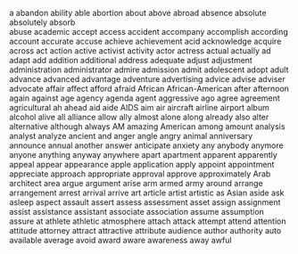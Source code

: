 a abandon ability able abortion about above abroad absence absolute absolutely absorb   
abuse academic accept access accident accompany accomplish according account accurate accuse achieve achievement acid acknowledge acquire across act action active activist activity actor actress actual actually ad adapt add addition additional address adequate adjust adjustment administration administrator admire admission admit adolescent adopt adult advance advanced advantage adventure advertising advice advise adviser advocate affair affect afford afraid African African-American after afternoon again against age agency agenda agent aggressive ago agree agreement agricultural ah ahead aid aide AIDS aim air aircraft airline airport album alcohol alive all alliance allow ally almost alone along already also alter alternative although always AM amazing American among amount analysis analyst analyze ancient and anger angle angry animal anniversary announce annual another answer anticipate anxiety any anybody anymore anyone anything anyway anywhere apart apartment apparent apparently appeal appear appearance apple application apply appoint appointment appreciate approach appropriate approval approve approximately Arab architect area argue argument arise arm armed army around arrange arrangement arrest arrival arrive art article artist artistic as Asian aside ask asleep aspect assault assert assess assessment asset assign assignment assist assistance assistant associate association assume assumption assure at athlete athletic atmosphere attach attack attempt attend attention attitude attorney attract attractive attribute audience author authority auto available average avoid award aware awareness away awful
